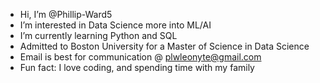 - Hi, I’m @Phillip-Ward5
- I’m interested in Data Science more into ML/AI
- I’m currently learning Python and SQL
- Admitted to Boston University for a Master of Science in Data Science
- Email is best for communication @ plwleonyte@gmail.com
- Fun fact: I love coding, and spending time with my family
